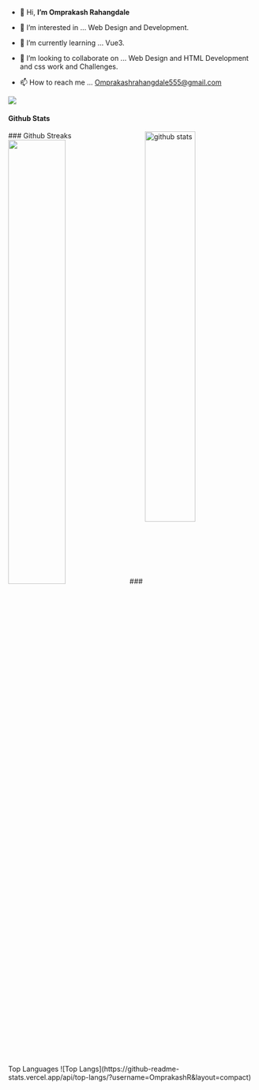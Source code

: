 - 👋 Hi, <b> I’m Omprakash Rahangdale </b>
- 👀 I’m interested in ... Web Design and Development.
- 🌱 I’m currently learning ... Vue3.
- 💞️ I’m looking to collaborate on ... Web Design and HTML Development and css work and Challenges.

- 📫 How to reach me ... Omprakashrahangdale555@gmail.com
 
 
 ![](https://komarev.com/ghpvc/?username=OmprakashR)
 
 #### Github Stats
 <img src="https://github-readme-stats.vercel.app/api?username={OmprakashR}&show_icons=true&theme=gotham" alt="github stats" width="45%" align="right"/>
 ### Github Streaks
<img src="https://github-readme-streak-stats.herokuapp.com/?user=OmprakashR&theme=dark" width="48%" >
 ### Top Languages
 ![Top Langs](https://github-readme-stats.vercel.app/api/top-langs/?username=OmprakashR&layout=compact)


<!---
OmprakashR/OmprakashR is a ✨ special ✨ repository because its `README.md` (this file) appears on your GitHub profile.
You can click the Preview link to take a look at your changes.
--->
